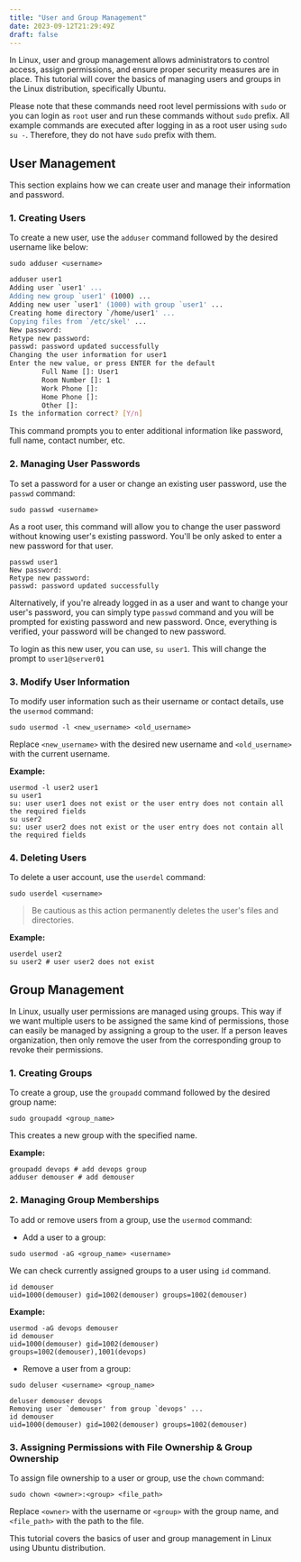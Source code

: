 ```yaml
---
title: "User and Group Management"
date: 2023-09-12T21:29:49Z
draft: false
---
```


In Linux, user and group management allows administrators to control access, assign permissions, and ensure proper security measures are in place. This tutorial will cover the basics of managing users and groups in the Linux distribution, specifically Ubuntu.
<!--more-->

Please note that these commands need root level permissions with `sudo` or you can login as `root` user and run these commands without `sudo` prefix. All example commands are executed after logging in as a root user using `sudo su -`. Therefore, they do not have `sudo` prefix with them.

## User Management

This section explains how we can create user and manage their information and password. 

### 1. Creating Users

To create a new user, use the `adduser` command followed by the desired username like below:

```bash{ lineNos=false }
sudo adduser <username>
```

```bash { .show-prompt lineNos=false }
adduser user1
Adding user `user1' ...
Adding new group `user1' (1000) ...
Adding new user `user1' (1000) with group `user1' ...
Creating home directory `/home/user1' ...
Copying files from `/etc/skel' ...
New password: 
Retype new password: 
passwd: password updated successfully
Changing the user information for user1
Enter the new value, or press ENTER for the default
        Full Name []: User1
        Room Number []: 1
        Work Phone []: 
        Home Phone []: 
        Other []: 
Is the information correct? [Y/n] 
```

This command prompts you to enter additional information like password, full name, contact number, etc.

### 2. Managing User Passwords

To set a password for a user or change an existing user password, use the `passwd` command:

```bash{ lineNos=false }
sudo passwd <username>
```

As a root user, this command will allow you to change the user password without knowing user's existing password. You'll be only asked to enter a new password for that user. 

```shell{ .show-prompt lineNos=false }
passwd user1
New password: 
Retype new password: 
passwd: password updated successfully
```

Alternatively, if you're already logged in as a user and want to change your user's password, you can simply type `passwd` command and you will be prompted for existing password and new password. Once, everything is verified, your password will be changed to new password.

To login as this new user, you can use, `su user1`. This will change the prompt to `user1@server01`

### 3. Modify User Information

To modify user information such as their username or contact details, use the `usermod` command:

```bash{ lineNos=false }
sudo usermod -l <new_username> <old_username>
```
Replace `<new_username>` with the desired new username and `<old_username>` with the current username.

**Example:**

```bash{ .show-prompt .show-prompt-even lineNos=false }
usermod -l user2 user1
su user1
su: user user1 does not exist or the user entry does not contain all the required fields
su user2
su: user user2 does not exist or the user entry does not contain all the required fields
```

### 4. Deleting Users

To delete a user account, use the `userdel` command:

```bash{ lineNos=false }
sudo userdel <username>
```

> Be cautious as this action permanently deletes the user's files and directories.

**Example:**

```bash{ .show-prompt-all lineNos=false }
userdel user2
su user2 # user user2 does not exist
```

## Group Management

In Linux, usually user permissions are managed using groups. This way if we want multiple users to be assigned the same kind of permissions, those can easily be managed by assigning a group to the user. If a person leaves organization, then only remove the user from the corresponding group to revoke their permissions.

### 1. Creating Groups

To create a group, use the `groupadd` command followed by the desired group name:

```bash{ lineNos=false }
sudo groupadd <group_name>
```
This creates a new group with the specified name.

**Example:**

```bash{ .show-prompt-all lineNos=false }
groupadd devops # add devops group
adduser demouser # add demouser
```

### 2. Managing Group Memberships

To add or remove users from a group, use the `usermod` command:

- Add a user to a group:
```bash{ lineNos=false }
sudo usermod -aG <group_name> <username>
```

We can check currently assigned groups to a user using `id` command.

```shell{ .show-prompt lineNos=false }
id demouser
uid=1000(demouser) gid=1002(demouser) groups=1002(demouser)
```

**Example:**

```bash{ .show-prompt .show-prompt-even lineNos=false }
usermod -aG devops demouser
id demouser
uid=1000(demouser) gid=1002(demouser) groups=1002(demouser),1001(devops)
```

- Remove a user from a group:
```bash{ lineNos=false }
sudo deluser <username> <group_name>
```

```bash{ .show-prompt-odd lineNos=false }
deluser demouser devops
Removing user `demouser' from group `devops' ...
id demouser
uid=1000(demouser) gid=1002(demouser) groups=1002(demouser)
```


### 3. Assigning Permissions with File Ownership & Group Ownership

To assign file ownership to a user or group, use the `chown` command:

```bash{ .show-prompt lineNos=false }
sudo chown <owner>:<group> <file_path>
```

Replace `<owner>` with the username or `<group>` with the group name, and `<file_path>` with the path to the file.

This tutorial covers the basics of user and group management in Linux using Ubuntu distribution.
